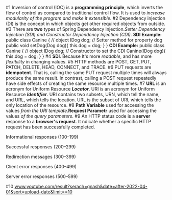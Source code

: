 #1
Inversion of control (IOC) is a **programming principle**, which inverts the flow of control as compared to traditional control flow. It is used to *increase modularity of the program and make it extensible*.
#2
Dependency injection (DI) is the concept in which objects get other required objects from outside.
#3
There are **two** types of Spring Dependency Injection.*Setter Dependency Injection (SDI) and Constructor Dependency Injection (CDI)*.
**SDI Example:**
public class Canine {
    // object 
    IDog dog;
    // Setter method for property dog
    public void setDog(Dog dog){
        this.dog = dog;
    }
}
**CDI Example:**
public class Canine {
    // object
    IDog dog;
    // Constructor to set the CDI
    Canine(IDog dog){
        this.dog = dog;
    }
}
#4
**SDI**. Because It's more *readable*, and has more *flexibility* in changing values.
#5
HTTP methods are POST, GET, PUT, PATCH, DELETE, HEAD, CONNECT, and TRACE.
#6
PUT requests are **idempotent**. That is, calling the same PUT request multiple times will always produce the same result. In contrast, calling a POST request repeatedly have side effects of creating the same resource multiple times.
#7
**URL** is an acronym for Uniform Resource ***Locator***. URI is an acronym for Uniform Resource ***Identifier***. URI contains two subsets, URN, which tell the name, and URL, which tells the location. URL is the subset of URI, which tells the only location of the resource.
#8
**Path Variable** used for accessing the values *from the URI template*.**Request Parametr** used for accessing the values *of the query parameters*.
#9
An HTTP status code is a **server** response to a **browser's request**. It ndicate whether a specific HTTP request has been successfully completed. 

Informational responses (100–199)

Successful responses (200–299)

Redirection messages (300–399)

Client error responses (400–499)

Server error responses (500–599)

#10
www.youtube.com/result?serach=gnash&date=after-2022-04-01&sort=upload-date&limit==10
